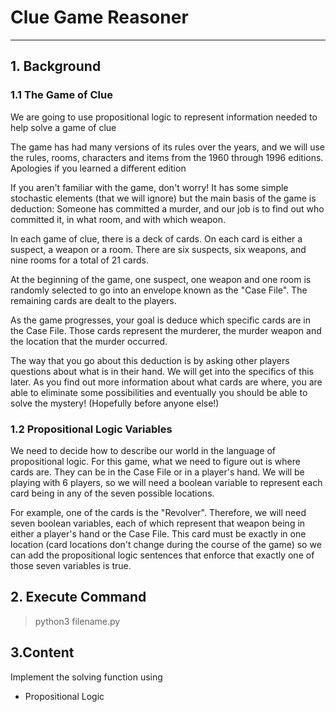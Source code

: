 # Clue Game Reasoner

---

## 1. Background

### 1.1 The Game of Clue

We are going to use propositional logic to represent information needed to help solve a game of clue

The game has had many versions of its rules over the years, and we will use the rules, rooms, characters and items from the 1960 through 1996 editions. Apologies if you learned a different edition

If you aren't familiar with the game, don't worry! It has some simple stochastic elements (that we will ignore) but the main basis of the game is deduction: Someone has committed a murder, and our job is to find out who committed it, in what room, and with which weapon.

In each game of clue, there is a deck of cards. On each card is either a suspect, a weapon or a room. There are six suspects, six weapons, and nine rooms for a total of 21 cards.

At the beginning of the game, one suspect, one weapon and one room is randomly selected to go into an envelope known as the "Case File". The remaining cards are dealt to the players.

As the game progresses, your goal is deduce which specific cards are in the Case File. Those cards represent the murderer, the murder weapon and the location that the murder occurred.

The way that you go about this deduction is by asking other players questions about what is in their hand. We will get into the specifics of this later. As you find out more information about what cards are where, you are able to eliminate some possibilities and eventually you should be able to solve the mystery! (Hopefully before anyone else!)

### 1.2 Propositional Logic Variables

We need to decide how to describe our world in the language of propositional logic. For this game, what we need to figure out is where cards are. They can be in the Case File or in a player's hand. We will be playing with 6 players, so we will need a boolean variable to represent each card being in any of the seven possible locations.

For example, one of the cards is the "Revolver". Therefore, we will need seven boolean variables, each of which represent that weapon being in either a player's hand or the Case File. This card must be exactly in one location (card locations don't change during the course of the game) so we can add the propositional logic sentences that enforce that exactly one of those seven variables is true.

## 2. Execute Command

> python3 filename.py

## 3.Content

Implement the solving function using

- Propositional Logic
